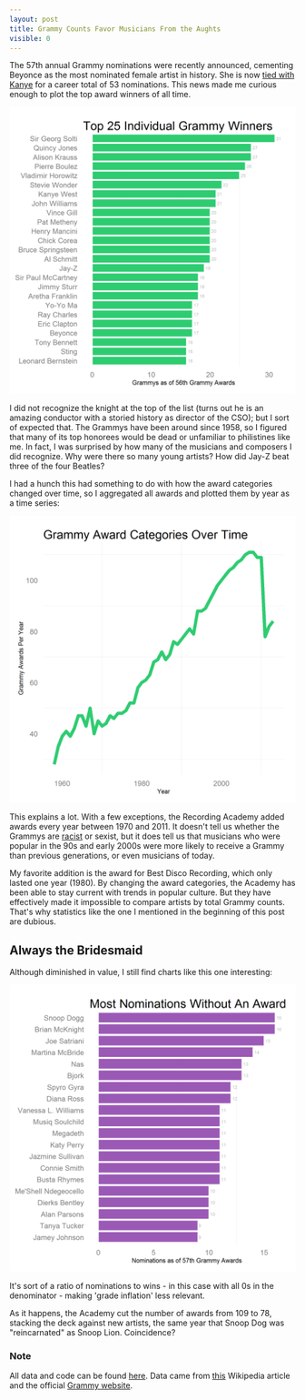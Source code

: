 ```yaml
---
layout: post
title: Grammy Counts Favor Musicians From the Aughts
visible: 0
---
```


The 57th annual Grammy nominations were recently announced, cementing Beyonce as the most nominated female artist in history. She is now [tied with Kanye](https://raw.githubusercontent.com/DanielHadley/Grammys/master/plots/grammyNoms.png) for a career total of 53 nominations. This news made me curious enough to plot the top award winners of all time. 

![_config.yml](https://raw.githubusercontent.com/DanielHadley/Grammys/master/plots/grammyWins.png)

I did not recognize the knight at the top of the list (turns out he is an amazing conductor with a storied history as director of the CSO); but I sort of expected that. The Grammys have been around since 1958, so I figured that many of its top honorees would be dead or unfamiliar to philistines like me. In fact, I was surprised by how many of the musicians and composers I did recognize. Why were there so many young artists? How did Jay-Z beat three of the four Beatles? 

I had a hunch this had something to do with how the award categories changed over time, so I aggregated all awards and plotted them by year as a time series:   

![_config.yml](https://raw.githubusercontent.com/DanielHadley/Grammys/master/plots/grammyAwards.png)

This explains a lot. With a few exceptions, the Recording Academy added awards every year between 1970 and 2011. It doesn't tell us whether the Grammys are [racist](http://blogs.wsj.com/speakeasy/2014/01/27/were-other-rappers-snubbed-by-macklemores-grammy-sweep/) or sexist, but it does tell us that musicians who were popular in the 90s and early 2000s were more likely to receive a Grammy than previous generations, or even musicians of today. 

My favorite addition is the award for Best Disco Recording, which only lasted one year (1980). By changing the award categories, the Academy has been able to stay current with trends in popular culture. But they have effectively made it impossible to compare artists by total Grammy counts. That's why statistics like the one I mentioned in the beginning of this post are dubious.

## Always the Bridesmaid 

Although diminished in value, I still find charts like this one interesting:

![_config.yml](https://raw.githubusercontent.com/DanielHadley/Grammys/master/plots/grammyNomswo.png)

It's sort of a ratio of nominations to wins - in this case with all 0s in the denominator - making 'grade inflation' less relevant. 

As it happens, the Academy cut the number of awards from 109 to 78, stacking the deck against new artists, the same year that Snoop Dog was "reincarnated" as Snoop Lion. Coincidence? 

### Note
All data and code can be found [here](https://github.com/DanielHadley/Grammys). Data came from [this](http://en.wikipedia.org/wiki/Grammy_Award_records) Wikipedia article and the official [Grammy website](http://www.grammy.com/).  


